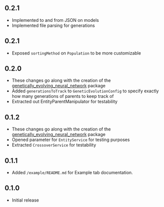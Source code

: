## 0.2.1

* Implemented to and from JSON on models
* Implemented file parsing for generations

## 0.2.1

* Exposed `sortingMethod` on `Population` to be more customizable

## 0.2.0

* These changes go along with the creation of the [genetically_evolving_neural_network](https://github.com/dancout/genetically_evolving_neural_network) package
* Added `generationsToTrack` to `GeneticEvolutionConfig` to specify exactly how many generations of parents to keep track of
* Extracted out EntityParentManipulator for testability

## 0.1.2

* These changes go along with the creation of the [genetically_evolving_neural_network](https://github.com/dancout/genetically_evolving_neural_network) package
* Opened parameter for `EntityService` for testing purposes
* Extracted `CrossoverService` for testability

## 0.1.1

* Added `/example/README.md` for Example tab documentation.

## 0.1.0

* Initial release